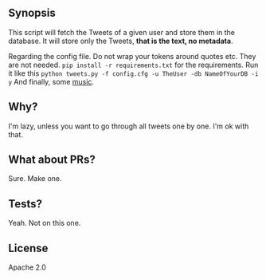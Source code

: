 ## Synopsis

This script will fetch the Tweets of a given user and store them in the database. It will store only the Tweets, **that is the text, no metadata**.

Regarding the config file. Do not wrap your tokens around quotes etc. They are not needed.
`pip install -r requirements.txt` for the requirements.
Run it like this
`python tweets.py -f config.cfg -u TheUser -db NameOfYourDB -i y`
And finally, some [music](https://www.youtube.com/watch?v=VSnCKhRGu3w).

## Why?

I'm lazy, unless you want to go through all tweets one by one. I'm ok with that.

## What about PRs?

Sure. Make one.

## Tests?

Yeah. Not on this one.

## License

Apache 2.0
